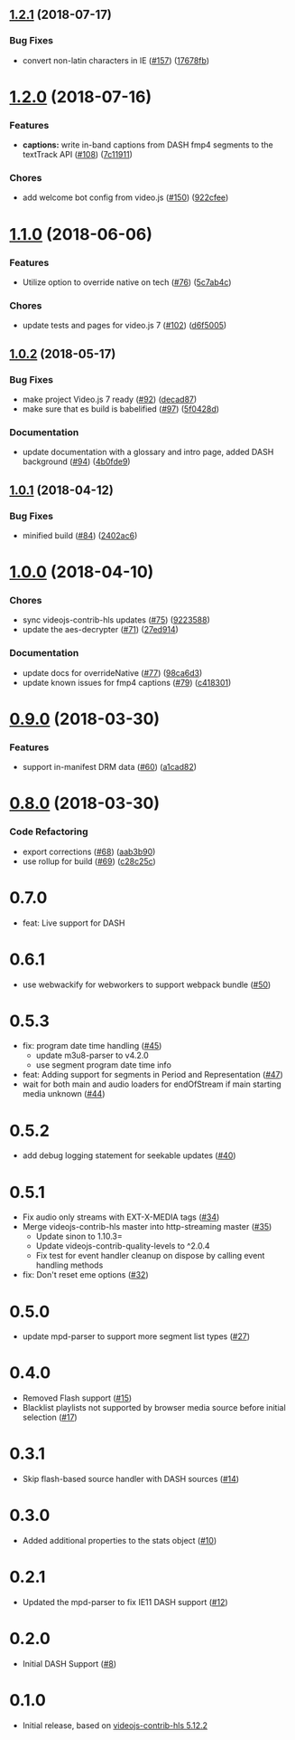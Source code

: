 <a name="1.2.1"></a>
## [1.2.1](https://github.com/videojs/http-streaming/compare/v1.2.0...v1.2.1) (2018-07-17)

### Bug Fixes

* convert non-latin characters in IE ([#157](https://github.com/videojs/http-streaming/issues/157)) ([17678fb](https://github.com/videojs/http-streaming/commit/17678fb))

<a name="1.2.0"></a>
# [1.2.0](https://github.com/videojs/http-streaming/compare/v1.1.0...v1.2.0) (2018-07-16)

### Features

* **captions:** write in-band captions from DASH fmp4 segments to the textTrack API ([#108](https://github.com/videojs/http-streaming/issues/108)) ([7c11911](https://github.com/videojs/http-streaming/commit/7c11911))

### Chores

* add welcome bot config from video.js ([#150](https://github.com/videojs/http-streaming/issues/150)) ([922cfee](https://github.com/videojs/http-streaming/commit/922cfee))

<a name="1.1.0"></a>
# [1.1.0](https://github.com/videojs/http-streaming/compare/v1.0.2...v1.1.0) (2018-06-06)

### Features

* Utilize option to override native on tech ([#76](https://github.com/videojs/http-streaming/issues/76)) ([5c7ab4c](https://github.com/videojs/http-streaming/commit/5c7ab4c))

### Chores

* update tests and pages for video.js 7 ([#102](https://github.com/videojs/http-streaming/issues/102)) ([d6f5005](https://github.com/videojs/http-streaming/commit/d6f5005))

<a name="1.0.2"></a>
## [1.0.2](https://github.com/videojs/http-streaming/compare/v1.0.1...v1.0.2) (2018-05-17)

### Bug Fixes

* make project Video.js 7 ready ([#92](https://github.com/videojs/http-streaming/issues/92)) ([decad87](https://github.com/videojs/http-streaming/commit/decad87))
* make sure that es build is babelified ([#97](https://github.com/videojs/http-streaming/issues/97)) ([5f0428d](https://github.com/videojs/http-streaming/commit/5f0428d))

### Documentation

* update documentation with a glossary and intro page, added DASH background ([#94](https://github.com/videojs/http-streaming/issues/94)) ([4b0fde9](https://github.com/videojs/http-streaming/commit/4b0fde9))

<a name="1.0.1"></a>
## [1.0.1](https://github.com/videojs/http-streaming/compare/v1.0.0...v1.0.1) (2018-04-12)

### Bug Fixes

* minified build ([#84](https://github.com/videojs/http-streaming/issues/84)) ([2402ac6](https://github.com/videojs/http-streaming/commit/2402ac6))

<a name="1.0.0"></a>
# [1.0.0](https://github.com/videojs/http-streaming/compare/v0.9.0...v1.0.0) (2018-04-10)

### Chores

* sync videojs-contrib-hls updates ([#75](https://github.com/videojs/http-streaming/issues/75)) ([9223588](https://github.com/videojs/http-streaming/commit/9223588))
* update the aes-decrypter ([#71](https://github.com/videojs/http-streaming/issues/71)) ([27ed914](https://github.com/videojs/http-streaming/commit/27ed914))

### Documentation

* update docs for overrideNative ([#77](https://github.com/videojs/http-streaming/issues/77)) ([98ca6d3](https://github.com/videojs/http-streaming/commit/98ca6d3))
* update known issues for fmp4 captions ([#79](https://github.com/videojs/http-streaming/issues/79)) ([c418301](https://github.com/videojs/http-streaming/commit/c418301))

<a name="0.9.0"></a>
# [0.9.0](https://github.com/videojs/http-streaming/compare/v0.8.0...v0.9.0) (2018-03-30)

### Features

* support in-manifest DRM data ([#60](https://github.com/videojs/http-streaming/issues/60)) ([a1cad82](https://github.com/videojs/http-streaming/commit/a1cad82))

<a name="0.8.0"></a>
# [0.8.0](https://github.com/videojs/http-streaming/compare/v0.7.2...v0.8.0) (2018-03-30)

### Code Refactoring

* export corrections ([#68](https://github.com/videojs/http-streaming/issues/68)) ([aab3b90](https://github.com/videojs/http-streaming/commit/aab3b90))
* use rollup for build ([#69](https://github.com/videojs/http-streaming/issues/69)) ([c28c25c](https://github.com/videojs/http-streaming/commit/c28c25c))

# 0.7.0
* feat: Live support for DASH

# 0.6.1
* use webwackify for webworkers to support webpack bundle ([#50](https://github.com/videojs/http-streaming/pull/45))

# 0.5.3
* fix: program date time handling ([#45](https://github.com/videojs/http-streaming/pull/45))
  * update m3u8-parser to v4.2.0
  * use segment program date time info
* feat: Adding support for segments in Period and Representation ([#47](https://github.com/videojs/http-streaming/pull/47))
* wait for both main and audio loaders for endOfStream if main starting media unknown ([#44](https://github.com/videojs/http-streaming/pull/44))

# 0.5.2
* add debug logging statement for seekable updates ([#40](https://github.com/videojs/http-streaming/pull/40))

# 0.5.1
* Fix audio only streams with EXT-X-MEDIA tags ([#34](https://github.com/videojs/http-streaming/pull/34))
* Merge videojs-contrib-hls master into http-streaming master ([#35](https://github.com/videojs/http-streaming/pull/35))
  * Update sinon to 1.10.3=
  * Update videojs-contrib-quality-levels to ^2.0.4
  * Fix test for event handler cleanup on dispose by calling event handling methods
* fix: Don't reset eme options ([#32](https://github.com/videojs/http-streaming/pull/32))

# 0.5.0
* update mpd-parser to support more segment list types ([#27](https://github.com/videojs/http-streaming/issues/27))

# 0.4.0
* Removed Flash support ([#15](https://github.com/videojs/http-streaming/issues/15))
* Blacklist playlists not supported by browser media source before initial selection ([#17](https://github.com/videojs/http-streaming/issues/17))

# 0.3.1
* Skip flash-based source handler with DASH sources ([#14](https://github.com/videojs/http-streaming/issues/14))

# 0.3.0
* Added additional properties to the stats object ([#10](https://github.com/videojs/http-streaming/issues/10))

# 0.2.1
* Updated the mpd-parser to fix IE11 DASH support ([#12](https://github.com/videojs/http-streaming/issues/12))

# 0.2.0
* Initial DASH Support ([#8](https://github.com/videojs/http-streaming/issues/8))

# 0.1.0
* Initial release, based on [videojs-contrib-hls 5.12.2](https://github.com/videojs/videojs-contrib-hls)

